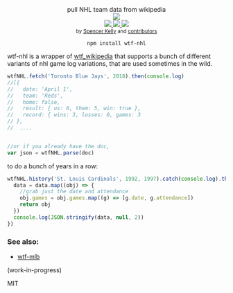 <div align="center">

  <div>pull NHL team data from wikipedia</div>
  <div><img src="https://cloud.githubusercontent.com/assets/399657/23590290/ede73772-01aa-11e7-8915-181ef21027bc.png" /></div>

  <div align="center">
    <a href="https://npmjs.org/package/wtf-mlb">
      <img src="https://img.shields.io/npm/v/wtf-mlb.svg?style=flat-square" />
    </a>
    <a href="https://codecov.io/gh/spencermountain/wtf-mlb">
      <img src="https://codecov.io/gh/spencermountain/wtf-mlb/branch/master/graph/badge.svg" />
    </a>
    <a href="https://unpkg.com/wtf-mlb/builds/wtf-mlb.min.js">
      <img src="https://badge-size.herokuapp.com/spencermountain/wtf-mlb/master/builds/wtf-mlb.min.js" />
    </a>
  </div>

  <sub>
    by
    <a href="https://spencermountain.github.io/">Spencer Kelly</a> and
    <a href="https://github.com/spencermountain/wtf-mlb/graphs/contributors">
      contributors
    </a>
  </sub>
</div>
<p></p>

<div align="center">
  <code>npm install wtf-nhl</code>
</div>

wtf-nhl is a wrapper of [wtf_wikipedia](https://github.com/spencermountain/wtf_wikipedia/) that supports a bunch of different variants of nhl game log variations, that are used sometimes in the wild.

```js
wtfNHL.fetch('Toronto Blue Jays', 2018).then(console.log)
//[{
//   date: 'April 1',
//   team: 'Reds',
//   home: false,
//   result: { us: 6, them: 5, win: true },
//   record: { wins: 3, losses: 0, games: 3
// },
//  ....


//or if you already have the doc,
var json = wtfNHL.parse(doc)
```

to do a bunch of years in a row:
```js
wtfNHL.history('St. Louis Cardinals', 1992, 1997).catch(console.log).then(data => {
  data = data.map((obj) => {
    //grab just the date and attendance
    obj.games = obj.games.map((g) => [g.date, g.attendance])
    return obj
  })
  console.log(JSON.stringify(data, null, 2))
})
```

### See also:
* [wtf-mlb](https://github.com/spencermountain/wtf-mlb)

(work-in-progress)

MIT
